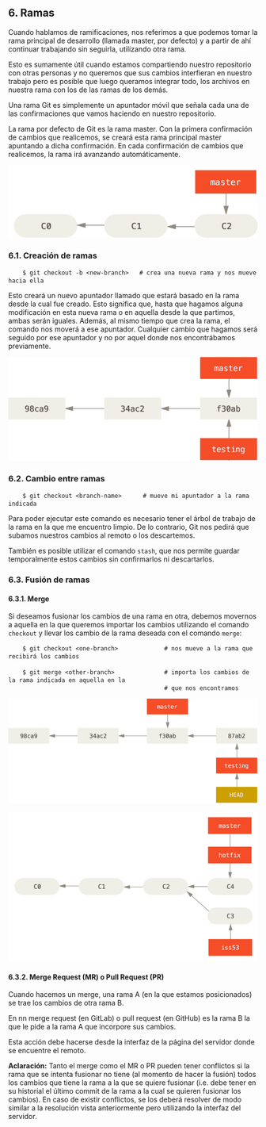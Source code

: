 ## 6. Ramas

Cuando hablamos de ramificaciones, nos referimos a que podemos tomar la rama principal de desarrollo (llamada master, por defecto) y a partir de ahí continuar trabajando sin seguirla, utilizando otra rama.

Esto es sumamente útil cuando estamos compartiendo nuestro repositorio con otras personas y no queremos que sus cambios interfieran en nuestro trabajo pero es posible que luego queramos integrar todo, los archivos en nuestra rama con los de las ramas de los demás.

Una rama Git es simplemente un apuntador móvil que señala cada una de las confirmaciones que vamos haciendo en nuestro repositorio. 

La rama por defecto de Git es la rama master. Con la primera confirmación de cambios que realicemos, se creará esta rama principal master apuntando a dicha confirmación. En cada confirmación de cambios que realicemos, la rama irá avanzando automáticamente.

![alt text](./pictures/master.png)

### 6.1. Creación de ramas
        
        $ git checkout -b <new-branch>   # crea una nueva rama y nos mueve hacia ella
    
Esto creará un nuevo apuntador llamado <new-branch> que estará basado en la rama desde la cual fue creado. Esto significa que, hasta que hagamos alguna modificación en esta nueva rama o en aquella desde la que partimos, ambas serán iguales. 
Además, al mismo tiempo que crea la rama, el comando nos moverá a ese apuntador. Cualquier cambio que hagamos será seguido por ese apuntador y no por aquel donde nos encontrábamos previamente.

![alt text](./pictures/two-branches.png)

### 6.2. Cambio entre ramas

        $ git checkout <branch-name>      # mueve mi apuntador a la rama indicada
        
Para poder ejecutar este comando es necesario tener el árbol de trabajo de la rama en la que me encuentro limpio. De lo contrario, Git nos pedirá que subamos nuestros cambios al remoto o los descartemos. 

También es posible utilizar el comando ```stash```, que nos permite guardar temporalmente estos cambios sin confirmarlos ni descartarlos.

### 6.3. Fusión de ramas

#### 6.3.1. Merge

Si deseamos fusionar los cambios de una rama en otra, debemos movernos a aquella en la que queremos importar los cambios utilizando el comando ```checkout``` y llevar los cambio de la rama deseada con el comando ```merge```:

        $ git checkout <one-branch>             # nos mueve a la rama que recibirá los cambios
        
        $ git merge <other-branch>              # importa los cambios de la rama indicada en aquella en la
                                                # que nos encontramos

![alt text](./pictures/advance-testing.png)

![alt text](./pictures/advance-testing2.png)

#### 6.3.2. Merge Request (MR) o Pull Request (PR)

Cuando hacemos un merge, una rama A (en la que estamos posicionados) se trae los cambios de otra rama B.

En nn merge request (en GitLab) o pull request (en GitHub) es la rama B la que le pide a la rama A que incorpore sus cambios.

Esta acción debe hacerse desde la interfaz de la página del servidor donde se encuentre el remoto.

**Aclaración:** Tanto el merge como el MR o PR pueden tener conflictos si la rama que se intenta fusionar no tiene (al momento de hacer la fusión) todos los cambios que tiene la rama a la que se quiere fusionar (i.e. debe tener en su historial el último commit de la rama a la cual se quieren fusionar los cambios). En caso de existir conflictos, se los deberá resolver de modo similar a la resolución vista anteriormente pero utilizando la interfaz del servidor.